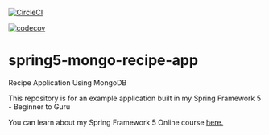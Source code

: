 [![CircleCI](https://circleci.com/gh/simple1h/spring5-mongo-recipe-app.svg?style=svg)](https://circleci.com/gh/simple1h/spring5-mongo-recipe-app)

[![codecov](https://codecov.io/gh/simple1h/spring5-mongo-recipe-app/branch/master/graph/badge.svg)](https://codecov.io/gh/simple1h/spring5-mongo-recipe-app)

# spring5-mongo-recipe-app
Recipe Application Using MongoDB

This repository is for an example application built in my Spring Framework 5 - Beginner to Guru

You can learn about my Spring Framework 5 Online course [here.](http://courses.springframework.guru/p/spring-framework-5-begginer-to-guru/?product_id=363173)